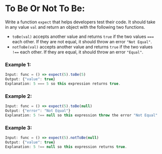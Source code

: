 # To Be Or Not To Be:

Write a function `expect` that helps developers test their code. It should take in any value `val` and return an object with the following two functions.

- `toBe(val)` accepts another value and returns `true` if the two values `===` each other. If they are not equal, it should throw an error `"Not Equal"`.
- `notToBe(val)` accepts another value and returns `true` if the two values `!==` each other. If they are equal, it should throw an error `"Equal"`.

### Example 1:

```javascript
Input: func = () => expect(5).toBe(5)
Output: {"value": true}
Explanation: 5 === 5 so this expression returns true.
```

### Example 2:

```javascript
Input: func = () => expect(5).toBe(null)
Output: {"error": "Not Equal"}
Explanation: 5 !== null so this expression throw the error "Not Equal".
```

### Example 3:

```javascript
Input: func = () => expect(5).notToBe(null)
Output: {"value": true}
Explanation: 5 !== null so this expression returns true.
```
